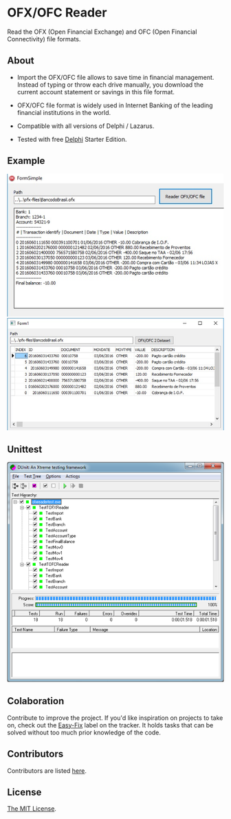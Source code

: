 # OFX/OFC Reader
Read the OFX (Open Financial Exchange) and OFC (Open Financial Connectivity) file formats.

About
-------

   * Import the OFX/OFC file allows to save time in financial management. Instead of typing or throw each drive manually, you download the current account statement or savings in this file format.

   * OFX/OFC file format is widely used in Internet Banking of the leading financial institutions in the world.

   * Compatible with all versions of Delphi / Lazarus. 
   
   * Tested with free [Delphi](https://www.embarcadero.com/products/delphi/starter/promotional-download) Starter Edition.
 
Example
-------

![example1](samples/simple.jpg)
![example2](samples/dataset.jpg)


Unittest
-------

![dunit](unittest/dunit.png)


Colaboration
-------

Contribute to improve the project. If you'd like inspiration on projects to take on, check out the [Easy-Fix](https://github.com/leogregianin/ofx-reader/issues) label on the tracker. It holds tasks that can be solved without too much prior knowledge of the code.


Contributors
-------

Contributors are listed [here](https://github.com/leogregianin/ofx-reader/graphs/contributors).


License
-------

[The MIT License](LICENSE).
